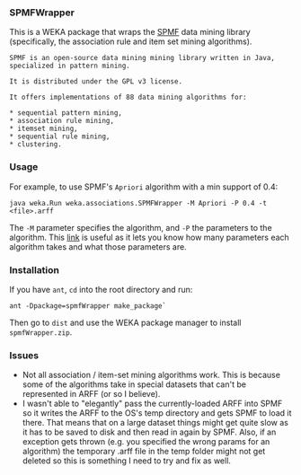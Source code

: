 ### SPMFWrapper

This is a WEKA package that wraps the [SPMF](http://www.philippe-fournier-viger.com/spmf/) data mining library (specifically, the association rule and item set mining algorithms).

```
SPMF is an open-source data mining mining library written in Java, specialized in pattern mining.

It is distributed under the GPL v3 license.

It offers implementations of 88 data mining algorithms for:

* sequential pattern mining,
* association rule mining,
* itemset mining,
* sequential rule mining,
* clustering.
```

### Usage

For example, to use SPMF's `Apriori` algorithm with a min support of 0.4:

```
java weka.Run weka.associations.SPMFWrapper -M Apriori -P 0.4 -t <file>.arff
```

The `-M` parameter specifies the algorithm, and `-P` the parameters to the algorithm. This [link](http://www.philippe-fournier-viger.com/spmf/index.php?link=documentation.php) is useful as it lets you know how many parameters each algorithm takes and what those parameters are.

### Installation

If you have `ant`, `cd` into the root directory and run:

```
ant -Dpackage=spmfWrapper make_package`
```

Then go to `dist` and use the WEKA package manager to install `spmfWrapper.zip`.

### Issues

* Not all association / item-set mining algorithms work. This is because some of the algorithms take in special datasets that can't be represented in ARFF (or so I believe).
* I wasn't able to "elegantly" pass the currently-loaded ARFF into SPMF so it writes the ARFF to the OS's temp directory and gets SPMF to load it there. That means that on a large dataset things might get quite slow as it has to be saved to disk and then read in again by SPMF. Also, if an exception gets thrown (e.g. you specified the wrong params for an algorithm) the temporary .arff file in the temp folder might not get deleted so this is something I need to try and fix as well.